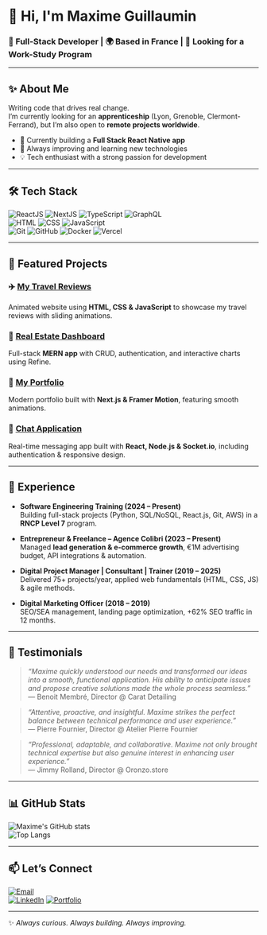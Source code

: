 # 👋 Hi, I'm Maxime Guillaumin

### 🚀 Full-Stack Developer | 🌍 Based in France | 🎯 Looking for a Work-Study Program

---

## ✨ About Me
Writing code that drives real change.  
I’m currently looking for an **apprenticeship** (Lyon, Grenoble, Clermont-Ferrand), but I’m also open to **remote projects worldwide**.  

- 🔭 Currently building a **Full Stack React Native app**  
- 🌱 Always improving and learning new technologies  
- 💡 Tech enthusiast with a strong passion for development  

---

## 🛠️ Tech Stack
![ReactJS](https://img.shields.io/badge/ReactJS-61DAFB?style=for-the-badge&logo=react&logoColor=black)
![NextJS](https://img.shields.io/badge/Next.js-000000?style=for-the-badge&logo=nextdotjs&logoColor=white)
![TypeScript](https://img.shields.io/badge/TypeScript-3178C6?style=for-the-badge&logo=typescript&logoColor=white)
![GraphQL](https://img.shields.io/badge/GraphQL-E10098?style=for-the-badge&logo=graphql&logoColor=white)  
![HTML](https://img.shields.io/badge/HTML5-E34F26?style=for-the-badge&logo=html5&logoColor=white)
![CSS](https://img.shields.io/badge/CSS3-1572B6?style=for-the-badge&logo=css3&logoColor=white)
![JavaScript](https://img.shields.io/badge/JavaScript-F7DF1E?style=for-the-badge&logo=javascript&logoColor=black)  
![Git](https://img.shields.io/badge/Git-F05032?style=for-the-badge&logo=git&logoColor=white)
![GitHub](https://img.shields.io/badge/GitHub-181717?style=for-the-badge&logo=github&logoColor=white)
![Docker](https://img.shields.io/badge/Docker-2496ED?style=for-the-badge&logo=docker&logoColor=white)
![Vercel](https://img.shields.io/badge/Vercel-000000?style=for-the-badge&logo=vercel&logoColor=white)

---

## 📂 Featured Projects
### ✈️ [My Travel Reviews](https://mytravelreviews.maximeguillaumin.com)  
Animated website using **HTML, CSS & JavaScript** to showcase my travel reviews with sliding animations.  

### 🏡 [Real Estate Dashboard](https://projects.maximeguillaumin.com)  
Full-stack **MERN app** with CRUD, authentication, and interactive charts using Refine.  

### 🎨 [My Portfolio](https://projects.maximeguillaumin.com)  
Modern portfolio built with **Next.js & Framer Motion**, featuring smooth animations.  

### 💬 [Chat Application](https://chatliveapp.maximeguillaumin.com)  
Real-time messaging app built with **React, Node.js & Socket.io**, including authentication & responsive design.  

---

## 💼 Experience
- **Software Engineering Training (2024 – Present)**  
  Building full-stack projects (Python, SQL/NoSQL, React.js, Git, AWS) in a **RNCP Level 7** program.  

- **Entrepreneur & Freelance – Agence Colibri (2023 – Present)**  
  Managed **lead generation & e-commerce growth**, €1M advertising budget, API integrations & automation.  

- **Digital Project Manager | Consultant | Trainer (2019 – 2025)**  
  Delivered 75+ projects/year, applied web fundamentals (HTML, CSS, JS) & agile methods.  

- **Digital Marketing Officer (2018 – 2019)**  
  SEO/SEA management, landing page optimization, +62% SEO traffic in 12 months.  

---

## 📢 Testimonials
> *“Maxime quickly understood our needs and transformed our ideas into a smooth, functional application. His ability to anticipate issues and propose creative solutions made the whole process seamless.”*  
— Benoit Membré, Director @ Carat Detailing  

> *“Attentive, proactive, and insightful. Maxime strikes the perfect balance between technical performance and user experience.”*  
— Pierre Fournier, Director @ Atelier Pierre Fournier  

> *“Professional, adaptable, and collaborative. Maxime not only brought technical expertise but also genuine interest in enhancing user experience.”*  
— Jimmy Rolland, Director @ Oronzo.store  

---

## 📊 GitHub Stats
![Maxime's GitHub stats](https://github-readme-stats.vercel.app/api?username=emgee97&show_icons=true&theme=tokyonight)  
![Top Langs](https://github-readme-stats.vercel.app/api/top-langs/?username=emgee97&layout=compact&theme=tokyonight)  

---

## 📫 Let’s Connect
[![Email](https://img.shields.io/badge/Email-D14836?style=for-the-badge&logo=gmail&logoColor=white)](mailto:mguillaumin97@gmail.com)  
[![LinkedIn](https://img.shields.io/badge/LinkedIn-0A66C2?style=for-the-badge&logo=linkedin&logoColor=white)](https://www.linkedin.com/in/maxime-guillaumin0703/)
[![Portfolio](https://img.shields.io/badge/Portfolio-000000?style=for-the-badge&logo=vercel&logoColor=white)](https://maximeguillaumin.com)  

---
✨ *Always curious. Always building. Always improving.*
